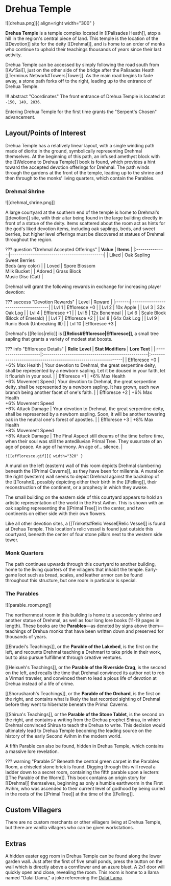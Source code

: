 # Drehua Temple

![[drehua.png]]{ align=right width="300" }

**Drehua Temple** is a temple complex located in [[Palisades Heath]], atop a hill in the region's central piece of land. This temple is the location of the [[Devotion]] site for the deity [[Drehmal]], and is home to an order of monks who continue to uphold their teachings thousands of years since their last activity.

Drehua Temple can be accessed by simply following the road south from [[Av'Sal]], just on the other side of the bridge after the Palisades Heath [[Terminus Network#Towers|Tower]]. As the main road begins to fade away, a stone path forks off to the right, leading up to the entrance of Drehua Temple.

!!! abstract "Coordinates"
    The front entrance of Drehua Temple is located at `-150, 149, 2836`.
  
Entering Drehua Temple for the first time grants the "Serpent's Chosen" advancement.
  
## Layout/Points of Interest

Drehua Temple has a relatively linear layout, with a single winding path made of diorite in the ground, symbolically representing Drehmal themselves. At the beginning of this path, an infused amethyst block with the [[Welcome to Drehua Temple]] book is found, which provides a hint toward the accepted devotion offerings for Drehmal. The path winds through the gardens at the front of the temple, leading up to the shrine and then through to the monks' living quarters, which contain the Parables.

### Drehmal Shrine

![[drehmal_shrine.png]]

A large courtyard at the southern end of the temple is home to Drehmal's [[devotion]] site, with their altar being found in the large building directly in front of a statue of the deity. Items scattered about the room act as hints for the god's liked devotion items, including oak saplings, beds, and sweet berries, but higher level offerings must be discovered at statues of Drehmal throughout the region.

??? question "Drehmal Accepted Offerings"
    | **Value**      | **Items**                                  |
    |:--------------:|---------------------------------------------:|
    | Liked          | Oak Sapling <br>Sweet Berries <br>Beds (any color) |
    | Loved          | Spore Blossom <br>Milk Bucket                |
    | Adored         | Grass Block <br>Music Disc (Cat)             |

Drehmal will grant the following rewards in exchange for increasing player devotion:

??? success "Devotion Rewards"
    | Level  | Reward                               |
    |:------:|:-------------------------------------|
    | Lvl 1  | Effloresce +0                  |
    | Lvl 2  | 10x Apple                      |
    | Lvl 3  | 32x Oak Log                    |
    | Lvl 4  | Effloresce +1                  |
    | Lvl 5  | 12x Bonemeal                   |
    | Lvl 6  | Scale Block (Block of Emerald) |
    | Lvl 7  | Effloresce +2                  |
    | Lvl 8  | 64x Oak Log                    |
    | Lvl 9  | Runic Book (Unbreaking III)    |
    | Lvl 10 | Effloresce +3                  |

Drehmal's [[Relics|relic]] is **[[Relics#Effloresce|Effloresce]]**, a small tree sapling that grants a variety of modest stat boosts.

??? info "Effloresce Details"
    | **Relic Level**       | **Stat Modifiers**                                 | **Lore Text**                                                   |
    |:---------------------|:---------------------------------------------------|:----------------------------------------------------------------|
    | Effloresce +0        | +6% Max Health                                        | Your devotion to Drehmal, the great serpentine deity, shall be represented by a newborn sapling. Let it be doused in your faith, let it flourish in your soul. |
    | Effloresce +1        | +6% Max Health <br>+6% Movement Speed                    | Your devotion to Drehmal, the great serpentine deity, shall be represented by a newborn sapling. It has grown, each new branch being another facet of one's faith. |
    | Effloresce +2        | +6% Max Health  <br>+6% Movement Speed <br>+6% Attack Damage | Your devotion to Drehmal, the great serpentine deity, shall be represented by a newborn sapling. Soon, it will be another towering oak in the neutral one's forest of apostles. |
    | Effloresce +3        | +8% Max Health <br>+8% Movement Speed <br>+8% Attack Damage | The Final Aspect still dreams of the time before time, when their soul was still the antediluvian Primal Tree. They susurrate of an age of peace. An age of harmony. An age of...  silence. |

    ![[effloresce.gif]]{ width="320" }

A mural on the left (eastern) wall of this room depicts Drehmal slumbering beneath the [[Primal Caverns]], as they have been for millennia. A mural on the right (western) wall seems to depict Drehmal against the backdrop of the [[Torahn]], possibly depicting either their birth in the [[Felling]], their reconstruction of the continent, or a prophecy in which they awake.

The small building on the eastern side of this courtyard appears to hold an artistic representation of the world in the First Avihm. This is shown with an oak sapling representing the [[Primal Tree]] in the center, and two continents on either side with their own flowers.

Like all other devotion sites, a [[Trinkets#Relic Vessel|Relic Vessel]] is found at Drehua Temple. This location's relic vessel is found just outside this courtyard, beneath the center of four stone pillars next to the western side tower.

### Monk Quarters

The path continues upwards through this courtyard to another building, home to the living quarters of the villagers that inhabit the temple. Early-game loot such as bread, scales, and leather armor can be found throughout this structure, but one room in particular is special.

### The Parables

![[parable_room.png]]

The northernmost room in this building is home to a secondary shrine and another statue of Drehmal, as well as four long lore books (11-19 pages in length). These books are the **Parables**—as denoted by signs above them—teachings of Drehua monks that have been written down and preserved for thousands of years.

[[Ehrudei's Teachings]], or the **Parable of the Lakebed**, is the first on the left, and recounts Drehmal teaching a Drehmari to take pride in their work, but to also pursue fulfillment through creative ventures.

[[Heixueh's Teachings]], or the **Parable of the Riverside Crag**, is the second on the left, and recalls the time that Drehmal convinced its author not to rob a Virmari traveler, and convinced them to lead a pious life of devotion at Drehua instead of a life of crime.

[[Shorusharoh's Teachings]], or the **Parable of the Orchard**, is the first on the right, and contains what is likely the last recorded sighting of Drehmal before they went to hibernate beneath the Primal Caverns.

[[Shirua's Teachings]], or the **Parable of the Stone Tablet**, is the second on the right, and contains a writing from the Drehua prophet Shirua, in which Drehmal convinced Shirua to teach the Drehua to write. This decision would ultimately lead to Drehua Temple becoming the leading source on the history of the early Second Avihm in the modern world.

A fifth Parable can also be found, hidden in Drehua Temple, which contains a massive lore revelation.

??? warning "Parable 5"
    Beneath the central green carpet in the Parables Room, a chiseled stone brick is found. Digging through this will reveal a ladder down to a secret room, containing the fifth parable upon a lectern: [[The Parable of the Worm]]. This book contains an origin story for [[Drehmal]] themselves, beginning as only a humble earthworm in the First Avihm, who was ascended to their current level of godhood by being curled in the roots of the [[Primal Tree]] at the time of the [[Felling]].

## Custom Villagers

There are no custom merchants or other villagers living at Drehua Temple, but there are vanilla villagers who can be given workstations.

## Extras

A hidden easter egg room in Drehua Temple can be found along the lower garden wall. Just after the first of five small ponds, press the button on the wall which is directly above a cornflower and an azure bluet. A 2x1 door will quickly open and close, revealing the room. This room is home to a llama named "Dalai Llama," a joke referencing the [Dalai Lama](https://en.wikipedia.org/wiki/Dalai_Lama).
